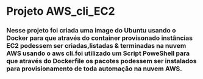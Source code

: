# Projeto AWS_cli_EC2

### Nesse projeto foi criada uma image do Ubuntu usando o Docker para que através do container provisonado instâncias EC2 podessem ser criadas,listadas & terminadas na nuvem AWS usando o aws cli.foi utilizado um Script PoweShell para que através do Dockerfile os pacotes podessem ser instalados para provisionamento de toda automação na nuvem AWS.